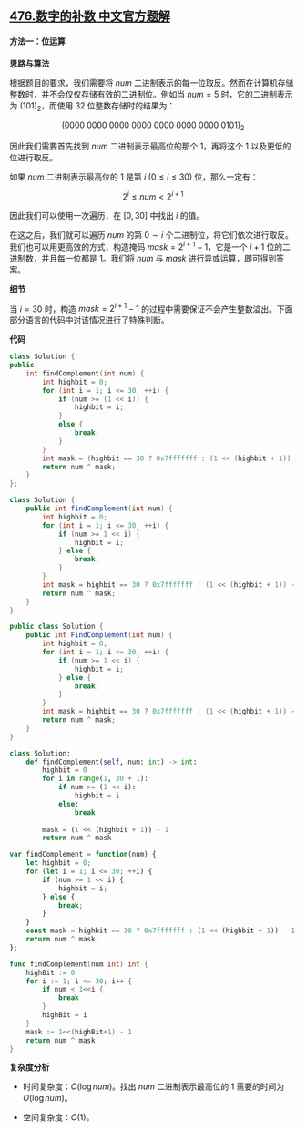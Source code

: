 ## [476.数字的补数 中文官方题解](https://leetcode.cn/problems/number-complement/solutions/100000/shu-zi-de-bu-shu-by-leetcode-solution-xtn8)

#### 方法一：位运算

**思路与算法**

根据题目的要求，我们需要将 $\textit{num}$ 二进制表示的每一位取反。然而在计算机存储整数时，并不会仅仅存储有效的二进制位。例如当 $\textit{num} = 5$ 时，它的二进制表示为 $(101)_2$，而使用 $32$ 位整数存储时的结果为：

$$
(0000~0000~0000~0000~0000~0000~0000~0101)_2
$$

因此我们需要首先找到 $\textit{num}$ 二进制表示最高位的那个 $1$，再将这个 $1$ 以及更低的位进行取反。

如果 $\textit{num}$ 二进制表示最高位的 $1$ 是第 $i~(0 \leq i \leq 30)$ 位，那么一定有：

$$
2^i \leq \textit{num} < 2^{i+1}
$$

因此我们可以使用一次遍历，在 $[0, 30]$ 中找出 $i$ 的值。

在这之后，我们就可以遍历 $\textit{num}$ 的第 $0 \sim i$ 个二进制位，将它们依次进行取反。我们也可以用更高效的方式，构造掩码 $\textit{mask} = 2^{i+1} - 1$，它是一个 $i+1$ 位的二进制数，并且每一位都是 $1$。我们将 $\textit{num}$ 与 $\textit{mask}$ 进行异或运算，即可得到答案。

**细节**

当 $i=30$ 时，构造 $\textit{mask} = 2^{i+1} - 1$ 的过程中需要保证不会产生整数溢出。下面部分语言的代码中对该情况进行了特殊判断。

**代码**

```C++ [sol1-C++]
class Solution {
public:
    int findComplement(int num) {
        int highbit = 0;
        for (int i = 1; i <= 30; ++i) {
            if (num >= (1 << i)) {
                highbit = i;
            }
            else {
                break;
            }            
        }
        int mask = (highbit == 30 ? 0x7fffffff : (1 << (highbit + 1)) - 1);
        return num ^ mask;
    }
};
```

```Java [sol1-Java]
class Solution {
    public int findComplement(int num) {
        int highbit = 0;
        for (int i = 1; i <= 30; ++i) {
            if (num >= 1 << i) {
                highbit = i;
            } else {
                break;
            }            
        }
        int mask = highbit == 30 ? 0x7fffffff : (1 << (highbit + 1)) - 1;
        return num ^ mask;
    }
}
```

```C# [sol1-C#]
public class Solution {
    public int FindComplement(int num) {
        int highbit = 0;
        for (int i = 1; i <= 30; ++i) {
            if (num >= 1 << i) {
                highbit = i;
            } else {
                break;
            }            
        }
        int mask = highbit == 30 ? 0x7fffffff : (1 << (highbit + 1)) - 1;
        return num ^ mask;
    }
}
```

```Python [sol1-Python3]
class Solution:
    def findComplement(self, num: int) -> int:
        highbit = 0
        for i in range(1, 30 + 1):
            if num >= (1 << i):
                highbit = i
            else:
                break
        
        mask = (1 << (highbit + 1)) - 1
        return num ^ mask
```

```JavaScript [sol1-JavaScript]
var findComplement = function(num) {
    let highbit = 0;
    for (let i = 1; i <= 30; ++i) {
        if (num >= 1 << i) {
            highbit = i;
        } else {
            break;
        }            
    }
    const mask = highbit == 30 ? 0x7fffffff : (1 << (highbit + 1)) - 1;
    return num ^ mask;
};
```

```go [sol1-Golang]
func findComplement(num int) int {
    highBit := 0
    for i := 1; i <= 30; i++ {
        if num < 1<<i {
            break
        }
        highBit = i
    }
    mask := 1<<(highBit+1) - 1
    return num ^ mask
}
```

**复杂度分析**

- 时间复杂度：$O(\log \textit{num})$。找出 $\textit{num}$ 二进制表示最高位的 $1$ 需要的时间为 $O(\log \textit{num})$。

- 空间复杂度：$O(1)$。
